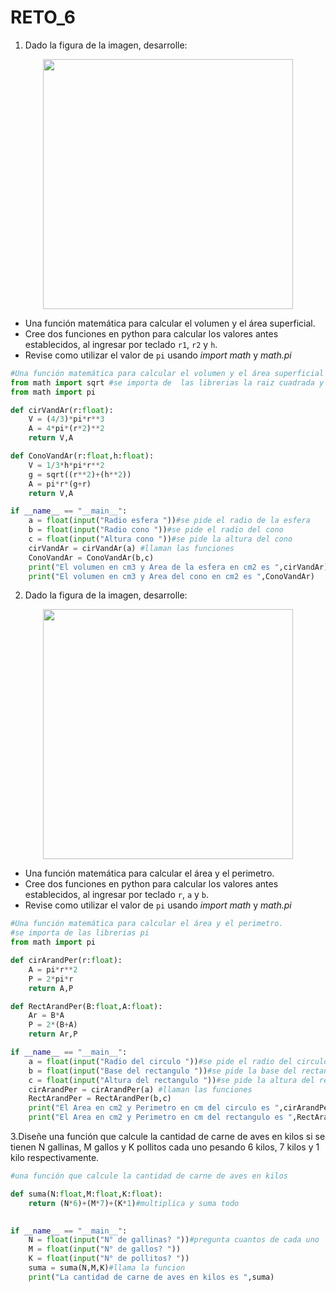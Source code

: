 # RETO_6

1. Dado la figura de la imagen, desarrolle:

<div align='center'>
<figure> <img src="https://i.postimg.cc/FRvCmpxx/image.png" alt="" width="400" height="auto"/></br>
<figcaption><b></b></figcaption></figure>
</div>

+ Una función matemática para calcular el volumen y el área superficial.
+ Cree dos funciones en python para calcular los valores antes establecidos, al ingresar por teclado `r1`, `r2` y `h`.
+ Revise como utilizar el valor de `pi` usando *import math* y *math.pi*

```python
#Una función matemática para calcular el volumen y el área superficial
from math import sqrt #se importa de  las librerias la raiz cuadrada y pi
from math import pi

def cirVandAr(r:float):
    V = (4/3)*pi*r**3 
    A = 4*pi*(r*2)**2
    return V,A

def ConoVandAr(r:float,h:float):
    V = 1/3*h*pi*r**2
    g = sqrt((r**2)+(h**2))
    A = pi*r*(g+r)
    return V,A

if __name__ == "__main__":
    a = float(input("Radio esfera "))#se pide el radio de la esfera
    b = float(input("Radio cono "))#se pide el radio del cono
    c = float(input("Altura cono "))#se pide la altura del cono
    cirVandAr = cirVandAr(a) #llaman las funciones
    ConoVandAr = ConoVandAr(b,c)
    print("El volumen en cm3 y Area de la esfera en cm2 es ",cirVandAr)
    print("El volumen en cm3 y Area del cono en cm2 es ",ConoVandAr)
```

2. Dado la figura de la imagen, desarrolle:

<div align='center'>
<figure> <img src="https://i.postimg.cc/1t4MrzsL/image.png" alt="" width="400" height="auto"/></br>
<figcaption><b></b></figcaption></figure>
</div>

+ Una función matemática para calcular el área y el perimetro.
+ Cree dos funciones en python para calcular los valores antes establecidos, al ingresar por teclado `r`, `a` y `b`.
+ Revise como utilizar el valor de `pi` usando *import math* y *math.pi*


```python
#Una función matemática para calcular el área y el perimetro.
#se importa de las librerias pi
from math import pi

def cirArandPer(r:float): 
    A = pi*r**2
    P = 2*pi*r
    return A,P

def RectArandPer(B:float,A:float):
    Ar = B*A
    P = 2*(B+A)
    return Ar,P

if __name__ == "__main__":
    a = float(input("Radio del circulo "))#se pide el radio del circulo
    b = float(input("Base del rectangulo "))#se pide la base del rectangulo
    c = float(input("Altura del rectangulo "))#se pide la altura del rectangulo
    cirArandPer = cirArandPer(a) #llaman las funciones
    RectArandPer = RectArandPer(b,c)
    print("El Area en cm2 y Perimetro en cm del circulo es ",cirArandPer)
    print("El Area en cm2 y Perimetro en cm del rectangulo es ",RectArandPer)
```

3.Diseñe una función que calcule la cantidad de carne de aves en kilos si se tienen N gallinas, M gallos y K pollitos cada uno pesando 6 kilos, 7 kilos y 1 kilo respectivamente.


```python
#una función que calcule la cantidad de carne de aves en kilos 

def suma(N:float,M:float,K:float):
    return (N*6)+(M*7)+(K*1)#multiplica y suma todo
    

if __name__ == "__main__":
    N = float(input("N° de gallinas? "))#pregunta cuantos de cada uno
    M = float(input("N° de gallos? "))
    K = float(input("N° de pollitos? "))
    suma = suma(N,M,K)#llama la funcion
    print("La cantidad de carne de aves en kilos es ",suma)
```
